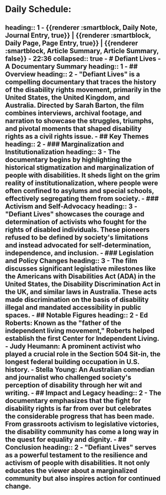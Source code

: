 # Daily Schedule:
heading:: 1
	- {{renderer :smartblock, Daily Note, Journal Entry, true}} | {{renderer :smartblock, Daily Page, Page Entry, true}} | {{renderer :smartblock, Article Summary, Article Summary, false}}
	- 22:36
	  collapsed:: true
		- # Defiant Lives - A Documentary Summary
		  heading:: 1
			- ## Overview
			  heading:: 2
				- "Defiant Lives" is a compelling documentary that traces the history of the disability rights movement, primarily in the United States, the United Kingdom, and Australia. Directed by Sarah Barton, the film combines interviews, archival footage, and narration to showcase the struggles, triumphs, and pivotal moments that shaped disability rights as a civil rights issue.
			- ## Key Themes
			  heading:: 2
				- ### Marginalization and Institutionalization
				  heading:: 3
					- The documentary begins by highlighting the historical stigmatization and marginalization of people with disabilities. It sheds light on the grim reality of institutionalization, where people were often confined to asylums and special schools, effectively segregating them from society.
				- ### Activism and Self-Advocacy
				  heading:: 3
					- "Defiant Lives" showcases the courage and determination of activists who fought for the rights of disabled individuals. These pioneers refused to be defined by society's limitations and instead advocated for self-determination, independence, and inclusion.
				- ### Legislation and Policy Changes
				  heading:: 3
					- The film discusses significant legislative milestones like the Americans with Disabilities Act (ADA) in the United States, the Disability Discrimination Act in the UK, and similar laws in Australia. These acts made discrimination on the basis of disability illegal and mandated accessibility in public spaces.
			- ## Notable Figures
			  heading:: 2
				- Ed Roberts: Known as the "father of the independent living movement," Roberts helped establish the first Center for Independent Living.
				- Judy Heumann: A prominent activist who played a crucial role in the Section 504 Sit-in, the longest federal building occupation in U.S. history.
				- Stella Young: An Australian comedian and journalist who challenged society's perception of disability through her wit and writing.
			- ## Impact and Legacy
			  heading:: 2
				- The documentary emphasizes that the fight for disability rights is far from over but celebrates the considerable progress that has been made. From grassroots activism to legislative victories, the disability community has come a long way in the quest for equality and dignity.
			- ## Conclusion
			  heading:: 2
				- "Defiant Lives" serves as a powerful testament to the resilience and activism of people with disabilities. It not only educates the viewer about a marginalized community but also inspires action for continued change.
-
